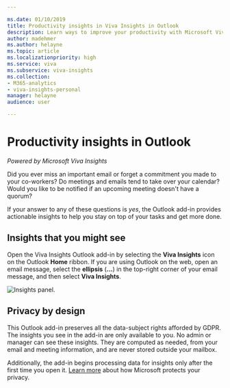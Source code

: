 ```yaml
---

ms.date: 01/10/2019
title: Productivity insights in Viva Insights in Outlook
description: Learn ways to improve your productivity with Microsoft Viva Insights in Outlook 
author: madehmer
ms.author: helayne
ms.topic: article
ms.localizationpriority: high 
ms.service: viva 
ms.subservice: viva-insights 
ms.collection: 
- M365-analytics
- viva-insights-personal
manager: helayne
audience: user

---
```


# Productivity insights in Outlook

_Powered by Microsoft Viva Insights_

Did you ever miss an important email or forget a commitment you made to your co-workers? Do meetings and emails tend to take over your calendar?  Would you like to be notified if an upcoming meeting doesn't have a quorum?  

If your answer to any of these questions is _yes_, the Outlook add-in provides actionable insights to help you stay on top of your tasks and get more done.  

## Insights that you might see

Open the Viva Insights Outlook add-in by selecting the **Viva Insights** icon on the Outlook **Home** ribbon. If you are using  Outlook on the web, open an email message, select the **ellipsis** (**...**) in the top-right corner of your email message, and then select **Viva Insights**.

![Insights panel.](../../images/mya/overview/insights-cards-12.png)

## Privacy by design

This Outlook add-in preserves all the data-subject rights afforded by GDPR. The insights you see in the add-in are only available to you. No admin or manager can see these insights. They are computed as needed, from your email and meeting information, and are never stored outside your mailbox.

Additionally, the add-in begins processing data for insights only after the first time you open it. [Learn more](https://www.microsoft.com/TrustCenter/CloudServices/office365/default.aspx) about how Microsoft protects your privacy.

